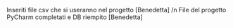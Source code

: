 Inseriti file csv che si useranno nel progetto [Benedetta] /n
File del progetto PyCharm completati e DB riempito [Benedetta]
